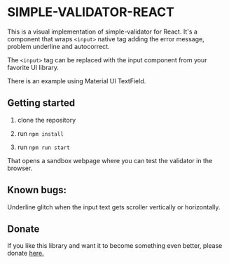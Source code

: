 # SIMPLE-VALIDATOR-REACT

This is a visual implementation of simple-validator for React. It's a component that wraps ```<input>``` native tag adding the error message, problem underline and autocorrect.

The ```<input>``` tag can be replaced with the input component from your favorite UI library.

There is an example using Material UI TextField.

## Getting started

1) clone the repository

2) run ```npm install```

3) run ```npm run start```

That opens a sandbox webpage where you can test the validator in the browser.

## Known bugs:

Underline glitch when the input text gets scroller vertically or horizontally.

## Donate

If you like this library and want it to become something even better, please donate [here.](https://www.paypal.me/fermmm)